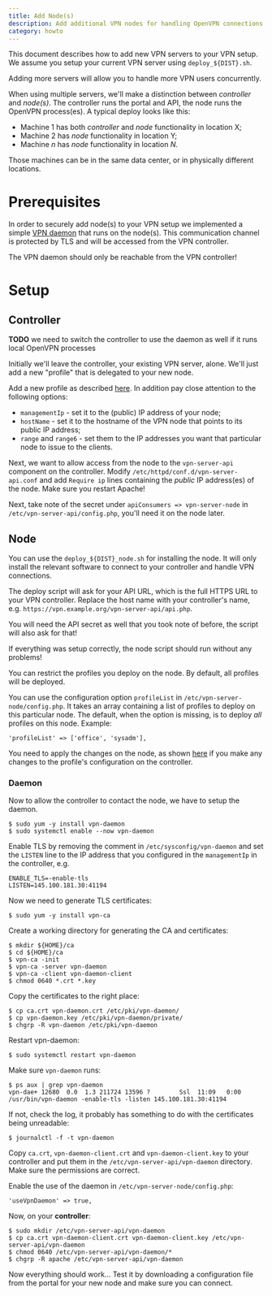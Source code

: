 ```yaml
---
title: Add Node(s)
description: Add additional VPN nodes for handling OpenVPN connections
category: howto
---
```


This document describes how to add new VPN servers to your VPN setup. We 
assume you setup your current VPN server using `deploy_${DIST}.sh`.

Adding more servers will allow you to handle more VPN users concurrently.

When using multiple servers, we'll make a distinction between _controller_ and
_node(s)_. The controller runs the portal and API, the node runs the OpenVPN 
process(es). A typical deploy looks like this:

* Machine 1 has both _controller_ and _node_ functionality in location X;
* Machine 2 has _node_ functionality in location Y;
* Machine _n_ has _node_ functionality in location _N_.

Those machines can be in the same data center, or in physically different 
locations.

# Prerequisites

In order to securely add node(s) to your VPN setup we implemented a simple 
[VPN daemon](https://github.com/letsconnectvpn/vpn-daemon) that runs on the 
node(s). This communication channel is protected by TLS and will be accessed
from the VPN controller.

The VPN daemon should only be reachable from the VPN controller!

# Setup

## Controller

**TODO** we need to switch the controller to use the daemon as well if it 
runs local OpenVPN processes

Initially we'll leave the controller, your existing VPN server, alone. We'll 
just add a new "profile" that is delegated to your new node.

Add a new profile as described [here](MULTI_PROFILE.md). In addition pay close
attention to the following options:

* `managementIp` - set it to the (public) IP address of your node;
* `hostName` - set it to the hostname of the VPN node that points to its 
  public IP address;
* `range` and `range6` - set them to the IP addresses you want that particular 
  node to issue to the clients.

Next, we want to allow access from the node to the `vpn-server-api` component 
on the controller. Modify `/etc/httpd/conf.d/vpn-server-api.conf` and add 
`Require ip` lines containing the _public_ IP address(es) of the node. Make 
sure you restart Apache!

Next, take note of the secret under `apiConsumers => vpn-server-node` in 
`/etc/vpn-server-api/config.php`, you'll need it on the node
later.

## Node

You can use the `deploy_${DIST}_node.sh` for installing the node. It will only
install the relevant software to connect to your controller and handle VPN 
connections.

The deploy script will ask for your API URL, which is the full HTTPS URL to 
your VPN controller. Replace the host name with your controller's name, e.g. 
`https://vpn.example.org/vpn-server-api/api.php`.

You will need the API secret as well that you took note of before, the script
will also ask for that!

If everything was setup correctly, the node script should run without any 
problems!

You can restrict the profiles you deploy on the node. By default, all profiles
will be deployed. 

You can use the configuration option `profileList` in 
`/etc/vpn-server-node/config.php`. It takes an array containing a list of 
profiles to deploy on this particular node. The default, when the option is 
missing, is to deploy _all_ profiles on this node. Example:

    'profileList' => ['office', 'sysadm'],

You need to apply the changes on the node, as shown 
[here](PROFILE_CONFIG.md#apply-changes) if you make any changes to the 
profile's configuration on the controller.

### Daemon 

Now to allow the controller to contact the node, we have to setup the daemon.

    $ sudo yum -y install vpn-daemon
    $ sudo systemctl enable --now vpn-daemon

Enable TLS by removing the comment in `/etc/sysconfig/vpn-daemon` and set the
`LISTEN` line to the IP address that you configured in the `managementIp` in
the controller, e.g.

    ENABLE_TLS=-enable-tls
    LISTEN=145.100.181.30:41194

Now we need to generate TLS certificates:

    $ sudo yum -y install vpn-ca

Create a working directory for generating the CA and certificates:

    $ mkdir ${HOME}/ca
    $ cd ${HOME}/ca
    $ vpn-ca -init
    $ vpn-ca -server vpn-daemon
    $ vpn-ca -client vpn-daemon-client
    $ chmod 0640 *.crt *.key

Copy the certificates to the right place:

    $ cp ca.crt vpn-daemon.crt /etc/pki/vpn-daemon/
    $ cp vpn-daemon.key /etc/pki/vpn-daemon/private/
    $ chgrp -R vpn-daemon /etc/pki/vpn-daemon

Restart vpn-daemon:

    $ sudo systemctl restart vpn-daemon

Make sure `vpn-daemon` runs:

    $ ps aux | grep vpn-daemon
    vpn-dae+ 12680  0.0  1.3 211724 13596 ?        Ssl  11:09   0:00 /usr/bin/vpn-daemon -enable-tls -listen 145.100.181.30:41194

If not, check the log, it probably has something to do with the certificates 
being unreadable:

    $ journalctl -f -t vpn-daemon

Copy `ca.crt`, `vpn-daemon-client.crt` and `vpn-daemon-client.key` to your 
controller and put them in the `/etc/vpn-server-api/vpn-daemon` directory. 
Make sure the permissions are correct.

Enable the use of the daemon in `/etc/vpn-server-node/config.php`:

    'useVpnDaemon' => true,

Now, on your **controller**: 
    
    $ sudo mkdir /etc/vpn-server-api/vpn-daemon
    $ cp ca.crt vpn-daemon-client.crt vpn-daemon-client.key /etc/vpn-server-api/vpn-daemon
    $ chmod 0640 /etc/vpn-server-api/vpn-daemon/*
    $ chgrp -R apache /etc/vpn-server-api/vpn-daemon

Now everything should work... Test it by downloading a configuration file from
the portal for your new node and make sure you can connect.

